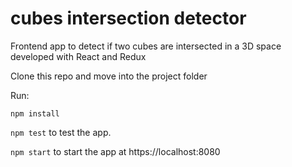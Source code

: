 # cubes intersection detector
Frontend app to detect if two cubes are intersected in a 3D space developed with React and Redux

Clone this repo and move into the project folder

Run:

`` npm install ``

`` npm test ``  to test the app.

`` npm start `` to start the app at https://localhost:8080

